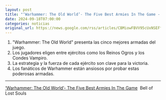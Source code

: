 ```yaml
---
layout: post
title: "‘Warhammer: The Old World’- The Five Best Armies In The Game - Bell of Lost Souls"
date: 2024-09-18T07:00:00
categories: noticias
original_url: https://news.google.com/rss/articles/CBMiowFBVV95cUxNSEFfUEJzdDNoRlpTa3NQbUNqamduS3RGNmVnNVV3SkxxRnV4c0dCclNPWWxRcHhHbnBMOFNpMnVMMHJfZGEzelZ5TV9CaTVBQXlzU1p1WWhoUDZrZmhrVURoM2dEYi1yQlFIVTlTTjVGREw0SkxHUk9DanhjR3Qtc1ZZRW5jMVVkUzlYX2NwWkkwSFA1SXdGcXNqdUY0M2lLblhv?oc=5
---
```



1. "Warhammer: The Old World" presenta las cinco mejores armadas del juego.
2. Los jugadores eligen entre ejércitos como los Reinos Ogros y los Condes Vampiro.
3. La estrategia y la fuerza de cada ejército son clave para la victoria.
4. Los fanáticos de Warhammer están ansiosos por probar estas poderosas armadas.


---


[‘Warhammer: The Old World’- The Five Best Armies In The Game](https://news.google.com/rss/articles/CBMiowFBVV95cUxNSEFfUEJzdDNoRlpTa3NQbUNqamduS3RGNmVnNVV3SkxxRnV4c0dCclNPWWxRcHhHbnBMOFNpMnVMMHJfZGEzelZ5TV9CaTVBQXlzU1p1WWhoUDZrZmhrVURoM2dEYi1yQlFIVTlTTjVGREw0SkxHUk9DanhjR3Qtc1ZZRW5jMVVkUzlYX2NwWkkwSFA1SXdGcXNqdUY0M2lLblhv?oc=5)  Bell of Lost Souls